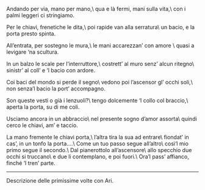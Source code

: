 Andando per via, mano per mano,\\
qua e là fermi, mani sulla vita,\\
con i palmi leggeri ci stringiamo.

Per le chiavi, frenetiche le dita,\\
poi rapide van alla serratura\\
un bacio, e la porta presto spinta.

All’entrata, per sostegno le mura,\\
le mani accarezzan’ con amore \\
quasi a levigare ‘na scultura.

In un balzo le scale per l’interruttore,\\
costrett’ al muro senz’ alcun ritegno\\
sinistr’ al coll’ e ‘l bacio con ardore.

Coi baci del mondo si perde il segno\\
vedono poi l’ascensor gl’ occhi soli,\\
non senza’l bacio la port’ accompagno.

Son queste vesti o già i lenzuoli?\\
tengo dolcemente ‘l collo col braccio,\\
aperta la porta, su di me coli.

Usciamo ancora in un abbraccio\\
nel presente sogno d’amor assorta\\
quindi cerco le chiavi, am’ e taccio.

La mano fremente le chiavi porta,\\
l’altra tira la sua ad entrare\\
fiondat’ in cas’, in un tonfo la porta.…\\
Come un tuo passo segue all’altro\\
così‘l mio primo segue il secondo.\\
Dal pianerottolo all’ascensore\\
allo specchio due occhi si truccano\\
e due li contemplano, e poi fuori.\\
Ora’l pass’ affianco, finché ’l tren’ parte.

---
Descrizione delle primissime volte con Ari.